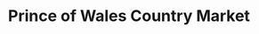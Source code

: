 ---
title: "Prince of Wales Country Market"
url: /brampton/prince-of-wales-country-market/
shop: greengrocer
---